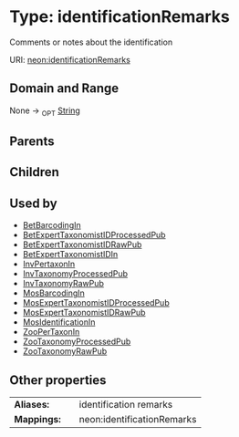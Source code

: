 
# Type: identificationRemarks


Comments or notes about the identification

URI: [neon:identificationRemarks](https://data.neonscience.org/identificationRemarks)


## Domain and Range

None ->  <sub>OPT</sub> [String](types/String.md)

## Parents


## Children


## Used by

 * [BetBarcodingIn](BetBarcodingIn.md)
 * [BetExpertTaxonomistIDProcessedPub](BetExpertTaxonomistIDProcessedPub.md)
 * [BetExpertTaxonomistIDRawPub](BetExpertTaxonomistIDRawPub.md)
 * [BetExpertTaxonomistIDIn](BetExpertTaxonomistIDIn.md)
 * [InvPertaxonIn](InvPertaxonIn.md)
 * [InvTaxonomyProcessedPub](InvTaxonomyProcessedPub.md)
 * [InvTaxonomyRawPub](InvTaxonomyRawPub.md)
 * [MosBarcodingIn](MosBarcodingIn.md)
 * [MosExpertTaxonomistIDProcessedPub](MosExpertTaxonomistIDProcessedPub.md)
 * [MosExpertTaxonomistIDRawPub](MosExpertTaxonomistIDRawPub.md)
 * [MosIdentificationIn](MosIdentificationIn.md)
 * [ZooPerTaxonIn](ZooPerTaxonIn.md)
 * [ZooTaxonomyProcessedPub](ZooTaxonomyProcessedPub.md)
 * [ZooTaxonomyRawPub](ZooTaxonomyRawPub.md)

## Other properties

|  |  |  |
| --- | --- | --- |
| **Aliases:** | | identification remarks |
| **Mappings:** | | neon:identificationRemarks |

